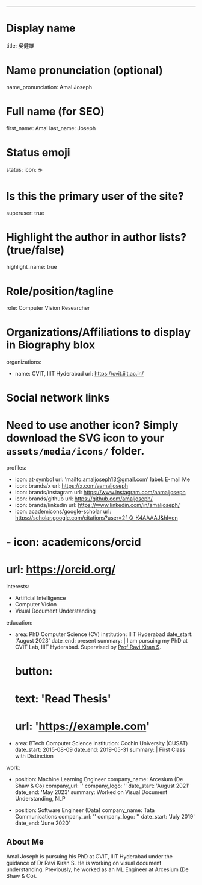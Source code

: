 ---
# Display name
title: 吳健雄

# Name pronunciation (optional)
name_pronunciation: Amal Joseph

# Full name (for SEO)
first_name: Amal
last_name: Joseph

# Status emoji
status:
  icon: ☕️

# Is this the primary user of the site?
superuser: true

# Highlight the author in author lists? (true/false)
highlight_name: true

# Role/position/tagline
role: Computer Vision Researcher

# Organizations/Affiliations to display in Biography blox
organizations:
  - name: CVIT, IIIT Hyderabad
    url: https://cvit.iiit.ac.in/

# Social network links
# Need to use another icon? Simply download the SVG icon to your `assets/media/icons/` folder.
profiles:
  - icon: at-symbol
    url: 'mailto:amaljoseph13@gmail.com'
    label: E-mail Me
  - icon: brands/x
    url: https://x.com/aamaljoseph
  - icon: brands/instagram
    url: https://www.instagram.com/aamaljoseph
  - icon: brands/github
    url: https://github.com/amaljoseph/
  - icon: brands/linkedin
    url: https://www.linkedin.com/in/amaljoseph/
  - icon: academicons/google-scholar
    url: https://scholar.google.com/citations?user=2f_Q_K4AAAAJ&hl=en
  # - icon: academicons/orcid
  # url: https://orcid.org/

interests:
  - Artificial Intelligence
  - Computer Vision
  - Visual Document Understanding

education:
  - area: PhD Computer Science (CV)
    institution: IIIT Hyderabad
    date_start: 'August 2023'
    date_end: present
    summary: |
      I am pursuing my PhD at CVIT Lab, IIIT Hyderabad. Supervised by [Prof Ravi Kiran S](https://ravika.github.io/). 
    # button:
      # text: 'Read Thesis'
      # url: 'https://example.com'
  - area: BTech Computer Science
    institution: Cochin University (CUSAT)
    date_start: 2015-08-09
    date_end: 2019-05-31
    summary: |
      First Class with Distinction

work:
  - position: Machine Learning Engineer
    company_name: Arcesium (De Shaw & Co)
    company_url: ''
    company_logo: ''
    date_start: 'August 2021'
    date_end: 'May 2023'
    summary: Worked on Visual Document Understanding, NLP

  - position: Software Engineer (Data)
    company_name: Tata Communications
    company_url: ''
    company_logo: ''
    date_start: 'July 2019'
    date_end: 'June 2020'


## About Me

Amal Joseph is pursuing his PhD at CVIT, IIIT Hyderabad under the guidance of Dr Ravi Kiran S. He is working on visual document understanding. Previously, he worked as an ML Engineer at Arcesium (De Shaw & Co).
